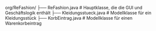org/ReFashion/
├── ReFashion.java         # Hauptklasse, die die GUI und Geschäftslogik enthält
├── Kleidungsstueck.java   # Modellklasse für ein Kleidungsstück
├── KorbEintrag.java       # Modellklasse für einen Warenkorbeintrag
